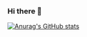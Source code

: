 ### Hi there 👋

[![Anurag's GitHub stats](https://github-readme-stats.vercel.app/api?username=MarelGuy)](https://github.com/anuraghazra/github-readme-stats)

<!--
**MarelGuy/MarelGuy** is a ✨ _special_ ✨ repository because its `README.md` (this file) appears on your GitHub profile.

Here are some ideas to get you started:

- 🔭 I’m currently working on ...
- 🌱 I’m currently learning ...
- 👯 I’m looking to collaborate on ...
- 🤔 I’m looking for help with ...
- 💬 Ask me about ...
- 📫 How to reach me: ...
- 😄 Pronouns: ...
- ⚡ Fun fact: ...
-->
